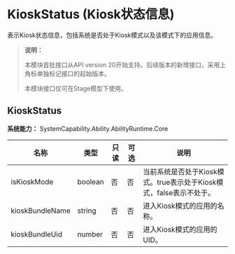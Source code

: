 # KioskStatus (Kiosk状态信息)

表示Kiosk状态信息，包括系统是否处于Kiosk模式以及该模式下的应用信息。

> **说明：**
>
> 本模块首批接口从API version 20开始支持。后续版本的新增接口，采用上角标单独标记接口的起始版本。
>
> 本模块接口仅可在Stage模型下使用。

## KioskStatus

**系统能力：** SystemCapability.Ability.AbilityRuntime.Core

| 名称                  | 类型                    | 只读 | 可选 | 说明                                                  |
| --------------------- | ---------------------- | ---- | ---- | ---------------------------------------------------- |
| isKioskMode           | boolean                | 否   | 否   | 当前系统是否处于Kiosk模式。true表示处于Kiosk模式，false表示不处于。|
| kioskBundleName       | string                 | 否   | 否   | 进入Kiosk模式的应用的名称。                          |
| kioskBundleUid        | number                 | 否   | 否   | 进入Kiosk模式的应用的UID。                           |
